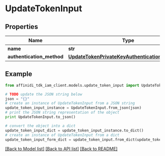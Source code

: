 # UpdateTokenInput

## Properties

| Name                      | Type                                                                                                | Description | Notes      |
| ------------------------- | --------------------------------------------------------------------------------------------------- | ----------- | ---------- |
| **name**                  | **str**                                                                                             |             | [optional] |
| **authentication_method** | [**UpdateTokenPrivateKeyAuthenticationMethodDto**](UpdateTokenPrivateKeyAuthenticationMethodDto.md) |             | [optional] |

## Example

```python
from affinidi_tdk_iam_client.models.update_token_input import UpdateTokenInput

# TODO update the JSON string below
json = "{}"
# create an instance of UpdateTokenInput from a JSON string
update_token_input_instance = UpdateTokenInput.from_json(json)
# print the JSON string representation of the object
print UpdateTokenInput.to_json()

# convert the object into a dict
update_token_input_dict = update_token_input_instance.to_dict()
# create an instance of UpdateTokenInput from a dict
update_token_input_form_dict = update_token_input.from_dict(update_token_input_dict)
```

[[Back to Model list]](../README.md#documentation-for-models) [[Back to API list]](../README.md#documentation-for-api-endpoints) [[Back to README]](../README.md)
